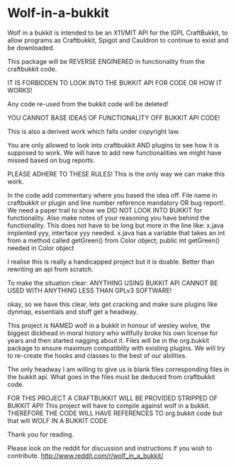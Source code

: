 Wolf-in-a-bukkit
================

Wolf in a bukkit is intended to be an X11/MIT API for the lGPL CraftBukkit, to allow programs as Craftbukkit, Spigot and Cauldron to continue to exist and be downloaded.

This package will be REVERSE ENGINERED in functionality from the craftbukkit code.

IT IS FORBIDDEN TO LOOK INTO THE BUKKIT API FOR CODE OR HOW IT WORKS!

Any code re-used from the bukkit code will be deleted!

YOU CANNOT BASE IDEAS OF FUNCTIONALITY OFF BUKKIT API CODE!

This is also a derived work which falls under copyright law.

You are only allowed to look into craftbukkit AND plugins to see how it is supposed to work.
We will have to add new functionalities we might have missed based on bug reports.

PLEASE ADHERE TO THESE RULES! This is the only way we can make this work.

In the code add commentary where you based the idea off. File name in craftbukkit or plugin and line number reference mandatory OR bug report!.
We need a paper trail to show we DID NOT LOOK INTO BUKKIT for functionality.
Also make notes of your reasoning you have behind the functionality. This does not have to be long but more in the line like:
    x.java implented yyy, interface yyy needed.
    x.java has a variable that takes an int from a method called getGreen() from Color object; public int getGreen() needed in Color object


I realise this is really a handicapped project but it is doable. Better than rewriting an api from scratch.

To make the situation clear: ANYTHING USING BUKKIT API CANNOT BE USED WITH ANYTHING LESS THAN GPLv3 SOFTWARE!

okay, so we have this clear, lets get cracking and make sure plugins like dynmap, essentials and stuff get a headway.

This project is NAMED wolf in a bukkit in honour of wesley wolve, the biggest dickhead in moral history who willfully broke his own license for years and then started nagging about it.
Files will be in the org.bukkit package to ensure maximum compatiblity with existing plugins.
We will try to re-create the hooks and classes to the best of our abilities.

The only headway I am willing to give us is blank files corresponding files in the bukkit api. What goes in the files must be deduced from craftbukkit code.

FOR THIS PROJECT A CRAFTBUKKIT WILL BE PROVIDED STRIPPED OF BUKKIT API!
This project will have to compile against wolf in a bukkit.
THEREFORE THE CODE WILL HAVE REFERENCES TO org.bukkit code but that will WOLF IN A BUKKIT CODE

Thank you for reading.

Please look on the reddit for discussion and instructions if you wish to contribute.
http://www.reddit.com/r/wolf_in_a_bukkit/

